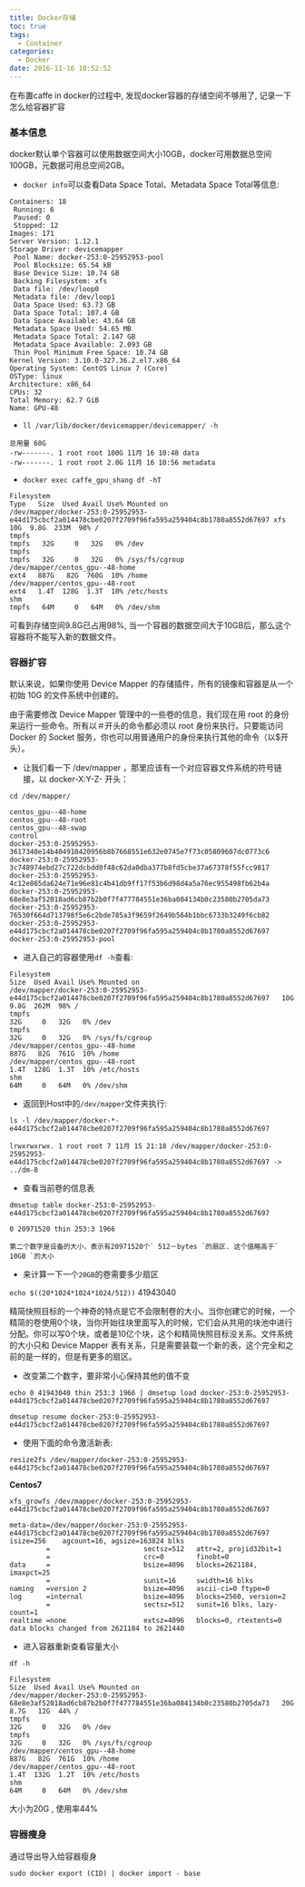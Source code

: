 ```yaml
---
title: Docker存储
toc: true
tags:
  - Container
categories:
  - Docker
date: 2016-11-16 10:52:52
---
```


在布置caffe in docker的过程中, 发现docker容器的存储空间不够用了, 记录一下怎么给容器扩容

<!--more-->

### **基本信息**

docker默认单个容器可以使用数据空间大小10GB，docker可用数据总空间100GB，元数据可用总空间2GB。

- `docker info`可以查看Data Space Total、Metadata Space Total等信息:

```
Containers: 18
 Running: 6
 Paused: 0
 Stopped: 12
Images: 171
Server Version: 1.12.1
Storage Driver: devicemapper
 Pool Name: docker-253:0-25952953-pool
 Pool Blocksize: 65.54 kB
 Base Device Size: 10.74 GB
 Backing Filesystem: xfs
 Data file: /dev/loop0
 Metadata file: /dev/loop1
 Data Space Used: 63.73 GB
 Data Space Total: 107.4 GB
 Data Space Available: 43.64 GB
 Metadata Space Used: 54.65 MB
 Metadata Space Total: 2.147 GB
 Metadata Space Available: 2.093 GB
 Thin Pool Minimum Free Space: 10.74 GB
Kernel Version: 3.10.0-327.36.2.el7.x86_64
Operating System: CentOS Linux 7 (Core)
OSType: linux
Architecture: x86_64
CPUs: 32
Total Memory: 62.7 GiB
Name: GPU-48
```

- `ll /var/lib/docker/devicemapper/devicemapper/ -h`

```
总用量 60G
-rw-------. 1 root root 100G 11月 16 10:48 data
-rw-------. 1 root root 2.0G 11月 16 10:56 metadata
```

- `docker exec caffe_gpu_shang df -hT`

```
Filesystem                                                                                         Type   Size  Used Avail Use% Mounted on
/dev/mapper/docker-253:0-25952953-e44d175cbcf2a014478cbe0207f2709f96fa595a259404c8b1780a8552d67697 xfs     10G  9.8G  233M  98% /
tmpfs                                                                                              tmpfs   32G     0   32G   0% /dev
tmpfs                                                                                              tmpfs   32G     0   32G   0% /sys/fs/cgroup
/dev/mapper/centos_gpu--48-home                                                                    ext4   887G   82G  760G  10% /home
/dev/mapper/centos_gpu--48-root                                                                    ext4   1.4T  128G  1.3T  10% /etc/hosts
shm                                                                                                tmpfs   64M     0   64M   0% /dev/shm
```
可看到存储空间9.8G已占用98%, 当一个容器的数据空间大于10GB后，那么这个容器将不能写入新的数据文件。

### **容器扩容**

默认来说，如果你使用 Device Mapper 的存储插件，所有的镜像和容器是从一个初始 10G 的文件系统中创建的。

由于需要修改 Device Mapper 管理中的一些卷的信息，我们现在用 root 的身份来运行一些命令。所有以＃开头的命令都必须以 root 身份来执行。只要能访问 Docker 的 Socket 服务，你也可以用普通用户的身份来执行其他的命令（以$开头）。

- 让我们看一下 /dev/mapper ，那里应该有一个对应容器文件系统的符号链接，以 docker-X:Y-Z- 开头：

`cd /dev/mapper/`

```
centos_gpu--48-home
centos_gpu--48-root
centos_gpu--48-swap
control
docker-253:0-25952953-3617340e14b404910420956b8b7668551e632e0745e7f73c05809607dc0773c6
docker-253:0-25952953-3c748974ebd27c722dcbdd0f48c62da0dba377b8fd5cbe37a67378f55fcc9817
docker-253:0-25952953-4c12e865da624e71e96e81c4b41db9ff17f53b6d98d4a5a76ec955498fb62b4a
docker-253:0-25952953-68e8e3af52018ad6cb87b2b0f7f477784551e36ba084134b0c23580b2705da73
docker-253:0-25952953-76530f664d713798f5e6c2bde785a3f9659f2649b564b1bbc6733b3249f6cb82
docker-253:0-25952953-e44d175cbcf2a014478cbe0207f2709f96fa595a259404c8b1780a8552d67697
docker-253:0-25952953-pool

```

- 进入自己的容器使用`df -h`查看:

```
Filesystem                                                                                          Size  Used Avail Use% Mounted on
/dev/mapper/docker-253:0-25952953-e44d175cbcf2a014478cbe0207f2709f96fa595a259404c8b1780a8552d67697   10G  9.8G  262M  98% /
tmpfs                                                                                                32G     0   32G   0% /dev
tmpfs                                                                                                32G     0   32G   0% /sys/fs/cgroup
/dev/mapper/centos_gpu--48-home                                                                     887G   82G  761G  10% /home
/dev/mapper/centos_gpu--48-root                                                                     1.4T  128G  1.3T  10% /etc/hosts
shm                                                                                                  64M     0   64M   0% /dev/shm
```

- 返回到Host中的`/dev/mapper`文件夹执行:

`ls -l /dev/mapper/docker-*-e44d175cbcf2a014478cbe0207f2709f96fa595a259404c8b1780a8552d67697`

```
lrwxrwxrwx. 1 root root 7 11月 15 21:18 /dev/mapper/docker-253:0-25952953-e44d175cbcf2a014478cbe0207f2709f96fa595a259404c8b1780a8552d67697 -> ../dm-8
```

- 查看当前卷的信息表

`dmsetup table docker-253:0-25952953-e44d175cbcf2a014478cbe0207f2709f96fa595a259404c8b1780a8552d67697`

```
0 20971520 thin 253:3 1966

第二个数字是设备的大小，表示有20971520个` 512－bytes `的扇区. 这个值略高于` 10GB `的大小
```

- 来计算一下一个` 20GB `的卷需要多少扇区

`echo $((20*1024*1024*1024/512))`
41943040

精简快照目标的一个神奇的特点是它不会限制卷的大小。当你创建它的时候，一个精简的卷使用0个块，当你开始往块里面写入的时候，它们会从共用的块池中进行分配。你可以写0个块，或者是10亿个块，这个和精简快照目标没关系。文件系统的大小只和 Device Mapper 表有关系，只是需要装载一个新的表，这个完全和之前的是一样的，但是有更多的扇区。

- 改变第二个数字，要非常小心保持其他的值不变

`echo 0 41943040 thin 253:3 1966 | dmsetup load docker-253:0-25952953-e44d175cbcf2a014478cbe0207f2709f96fa595a259404c8b1780a8552d67697`

`dmsetup resume docker-253:0-25952953-e44d175cbcf2a014478cbe0207f2709f96fa595a259404c8b1780a8552d67697`



- 使用下面的命令激活新表:

`resize2fs /dev/mapper/docker-253:0-25952953-e44d175cbcf2a014478cbe0207f2709f96fa595a259404c8b1780a8552d67697`

**Centos7**

`xfs_growfs /dev/mapper/docker-253:0-25952953-e44d175cbcf2a014478cbe0207f2709f96fa595a259404c8b1780a8552d67697`

```
meta-data=/dev/mapper/docker-253:0-25952953-e44d175cbcf2a014478cbe0207f2709f96fa595a259404c8b1780a8552d67697 isize=256    agcount=16, agsize=163824 blks
         =                       sectsz=512   attr=2, projid32bit=1
         =                       crc=0        finobt=0
data     =                       bsize=4096   blocks=2621184, imaxpct=25
         =                       sunit=16     swidth=16 blks
naming   =version 2              bsize=4096   ascii-ci=0 ftype=0
log      =internal               bsize=4096   blocks=2560, version=2
         =                       sectsz=512   sunit=16 blks, lazy-count=1
realtime =none                   extsz=4096   blocks=0, rtextents=0
data blocks changed from 2621184 to 2621440

```

- 进入容器重新查看容量大小

`df -h`

```
Filesystem                                                                                          Size  Used Avail Use% Mounted on
/dev/mapper/docker-253:0-25952953-68e8e3af52018ad6cb87b2b0f7f477784551e36ba084134b0c23580b2705da73   20G  8.7G   12G  44% /
tmpfs                                                                                                32G     0   32G   0% /dev
tmpfs                                                                                                32G     0   32G   0% /sys/fs/cgroup
/dev/mapper/centos_gpu--48-home                                                                     887G   82G  761G  10% /home
/dev/mapper/centos_gpu--48-root                                                                     1.4T  132G  1.2T  10% /etc/hosts
shm                                                                                                  64M     0   64M   0% /dev/shm
```

大小为20G , 使用率44%

### **容器瘦身**

通过导出导入给容器瘦身

`sudo docker export (CID) | docker import - base`





